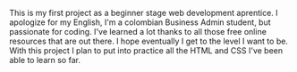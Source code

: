 This is my first project as a beginner stage web development aprentice.
I apologize for my English, I'm a colombian Business Admin student, but 
passionate for coding. I've learned a lot thanks to all those free online 
resources that are out there. I hope eventually I get to the level I want to be. 
With this project I plan to put into practice all the HTML and CSS
I've been able to learn so far.
